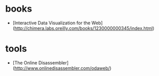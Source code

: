 books
======
* [Interactive Data Visualization for the Web] (http://chimera.labs.oreilly.com/books/1230000000345/index.html)

tools
=====
* [The Online Disassembler] (http://www.onlinedisassembler.com/odaweb/)
